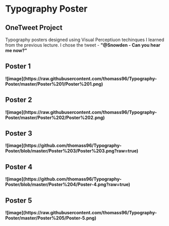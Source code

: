 <h1>Typography Poster</h1>
<h2>OneTweet Project</h2>

Typography posters designed using Visual Perceptiuon techinques I learned from the previous lecture. I chose the tweet - <strong>"@Snowden - Can you hear me now?"

<h2>Poster 1</h2>
![image](https://raw.githubusercontent.com/thomass96/Typography-Poster/master/Poster%201/Poster%201.png)

<h2>Poster 2</h2>
![image](https://raw.githubusercontent.com/thomass96/Typography-Poster/master/Poster%202/Poster%202.png)

<h2>Poster 3</h2>
![image](https://github.com/thomass96/Typography-Poster/blob/master/Poster%203/Poster%203.png?raw=true)

<h2>Poster 4</h2>
![image](https://github.com/thomass96/Typography-Poster/blob/master/Poster%204/Poster-4.png?raw=true)

<h2>Poster 5</h2>
![image](https://raw.githubusercontent.com/thomass96/Typography-Poster/master/Poster%205/Poster-5.png)